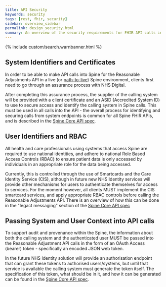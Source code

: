 ```yaml
---
title: API Security
keywords: security
tags: [rest, fhir, security]
sidebar: overview_sidebar
permalink: design_security.html
summary: An overview of the security requirements for FHIR API calls into Spine.
---
```

{% include custom/search.warnbanner.html %}

## System Identifiers and Certificates ##

In order to be able to make API calls into Spine for the Reasonable Adjustments API in a live (or [path-to-live](https://developer.nhs.uk/apis/spine-core/test_environments.html)) Spine environment, clients first need to go through an assurance process with NHS Digital.

After completing this assurance process, the supplier of the calling system will be provided with a client certificate and an ASID (Accredited System ID) to use to secure access and identify the calling system in Spine calls. This must be used in all calls into the API - the overall process for identifying and securing calls from system endpoints is common for all Spine FHIR APIs, and is described in the [Spine Core API spec](https://developer.nhs.uk/apis/spine-core/build_endpoints_example_spine_fhir.html).

## User Identifiers and RBAC ##

All health and care professionals using systems that access Spine are required to use national identities, and adhere to national Role Based Access Controls (RBAC) to ensure patient data is only accessed by individuals in an appropriate role for the data being accessed.

Currently, this is controlled through the use of Smartcards and the Care Identity Service (CIS), although in future new NHS Identity services will provide other mechanisms for users to authenticate themselves for access to services. For the moment however, all clients MUST implement the CIS smartcard services, and apply appropriate RBAC controls before calling the Reasonable Adjustments API. There is an overview of how this can be done in the "legact messaging" section of the [Spine Core API spec](https://developer.nhs.uk/apis/spine-core/smartcards.html)

## Passing System and User Context into API calls ##

To support audit and provenance within the Spine, the information about both the calling system and the authenticated user MUST be passed into the Reasonable Adjustment API calls in the form of an OAuth Access (bearer) token - specifically an encoded JSON web token.

In the future NHS Identity solution will provide an authorisation endpoint that can grant these tokens to authorised users/systems, but until that service is available the calling system must generate the token itself. The specification of this token, what should be in it, and how it can be generated can be found in the [Spine Core API spec](https://developer.nhs.uk/apis/spine-core/security_jwt.html).


